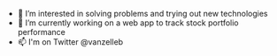 - 👀 I’m interested in solving problems and trying out new technologies
- 🌱 I’m currently working on a web app to track stock portfolio performance
- 📫 I'm on Twitter @vanzelleb

<!---
vanzelleb/vanzelleb is a ✨ special ✨ repository because its `README.md` (this file) appears on your GitHub profile.
You can click the Preview link to take a look at your changes.
--->
